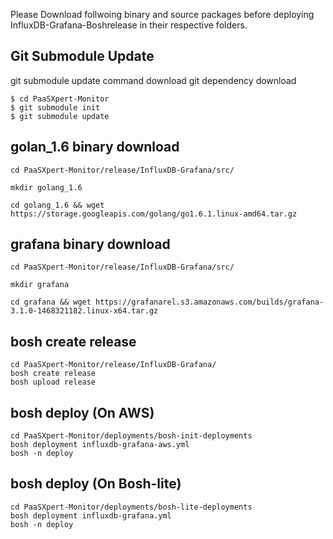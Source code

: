 Please Download follwoing binary and source packages before deploying InfluxDB-Grafana-Boshrelease in their respective folders.

## Git Submodule Update
git submodule update command download git dependency download

```
$ cd PaaSXpert-Monitor
$ git submodule init
$ git submodule update
```


## golan_1.6 binary download 

```
cd PaaSXpert-Monitor/release/InfluxDB-Grafana/src/

mkdir golang_1.6

cd golang_1.6 && wget https://storage.googleapis.com/golang/go1.6.1.linux-amd64.tar.gz
```

## grafana binary download 

```
cd PaaSXpert-Monitor/release/InfluxDB-Grafana/src/

mkdir grafana

cd grafana && wget https://grafanarel.s3.amazonaws.com/builds/grafana-3.1.0-1468321182.linux-x64.tar.gz
```

## bosh create release

```
cd PaaSXpert-Monitor/release/InfluxDB-Grafana/
bosh create release
bosh upload release
```

## bosh deploy (On AWS)
```
cd PaaSXpert-Monitor/deployments/bosh-init-deployments
bosh deployment influxdb-grafana-aws.yml
bosh -n deploy
```

## bosh deploy (On Bosh-lite)
```
cd PaaSXpert-Monitor/deployments/bosh-lite-deployments
bosh deployment influxdb-grafana.yml
bosh -n deploy
```
